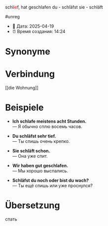 schl<span style="color:red">ie</span>f, hat geschlafen
du - schläfst
sie - schläft

#unreg
- 📍 Дата: 2025-04-19
- ⏰ Время создания: 14:24
# Synonyme

# Verbindung 
[[die Wohnung]]
# Beispiele
- **Ich schlafe meistens acht Stunden.**  
    — Я обычно сплю восемь часов.
    
- **Du schläfst sehr tief.**  
    — Ты спишь очень крепко.
    
- **Sie schläft schon.**  
    — Она уже спит.
    
- **Wir haben gut geschlafen.**  
    — Мы хорошо выспались.
    
- **Schläfst du noch oder bist du wach?**  
    — Ты ещё спишь или уже проснулся?
# Übersetzung
спать